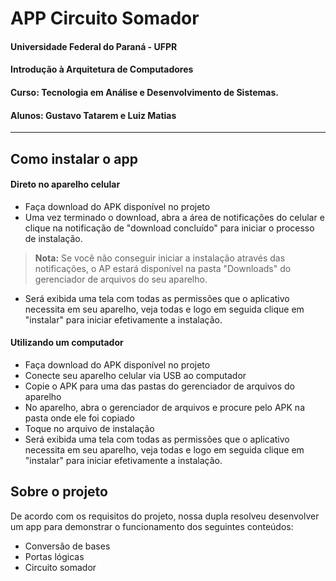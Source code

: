 # APP Circuito Somador
#### Universidade Federal do Paraná - UFPR
#### Introdução à Arquitetura de Computadores
#### Curso: Tecnologia em Análise e Desenvolvimento de Sistemas.
#### Alunos: Gustavo Tatarem e Luiz Matias
---

## Como instalar o app

#### Direto no aparelho celular 
 - Faça download do APK disponível no projeto
 - Uma vez terminado o download, abra a área de notificações do celular e clique na notificação de "download concluído" para iniciar o processo de instalação.
> **Nota:** Se você não conseguir iniciar a instalação através das notificações, o AP estará disponível na pasta "Downloads" do gerenciador de arquivos do seu aparelho.
 - Será exibida uma tela com todas as permissões que o aplicativo necessita em seu aparelho, veja todas e logo em seguida clique em "instalar" para iniciar efetivamente a instalação.

#### Utilizando um computador
 - Faça download do APK disponível no projeto
 - Conecte seu aparelho celular via USB ao computador
 - Copie o APK para uma das pastas do gerenciador de arquivos do aparelho
 - No aparelho, abra o gerenciador de arquivos e procure pelo APK na pasta onde ele foi copiado
 - Toque no arquivo de instalação
 - Será exibida uma tela com todas as permissões que o aplicativo necessita em seu aparelho, veja todas e logo em seguida clique em "instalar" para iniciar efetivamente a instalação.

## Sobre o projeto

De acordo com os requisitos do projeto, nossa dupla resolveu desenvolver um app para demonstrar o funcionamento dos seguintes conteúdos:

-   Conversão de bases
-   Portas lógicas
-   Circuito somador
